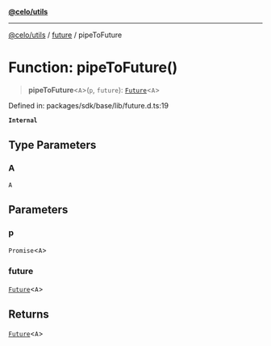 [**@celo/utils**](../../README.md)

***

[@celo/utils](../../README.md) / [future](../README.md) / pipeToFuture

# Function: pipeToFuture()

> **pipeToFuture**\<`A`\>(`p`, `future`): [`Future`](../classes/Future.md)\<`A`\>

Defined in: packages/sdk/base/lib/future.d.ts:19

**`Internal`**

## Type Parameters

### A

`A`

## Parameters

### p

`Promise`\<`A`\>

### future

[`Future`](../classes/Future.md)\<`A`\>

## Returns

[`Future`](../classes/Future.md)\<`A`\>
